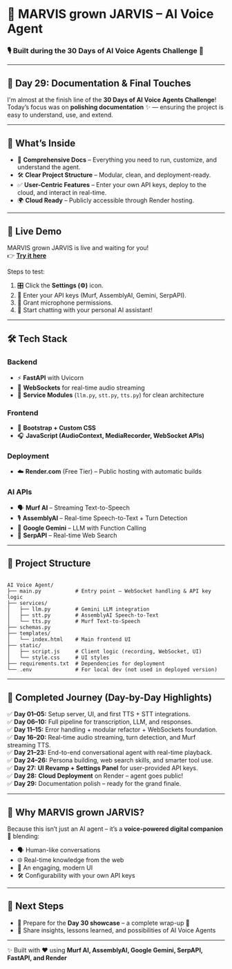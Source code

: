 # 🤖 MARVIS grown JARVIS – AI Voice Agent  
### 🎙️ Built during the 30 Days of AI Voice Agents Challenge 🚀  

---

## 📅 Day 29: Documentation & Final Touches  
I'm almost at the finish line of the **30 Days of AI Voice Agents Challenge**!  
Today’s focus was on **polishing documentation** ✨ — ensuring the project is easy to understand, use, and extend.  

---

## 🧠 What’s Inside
- 📖 **Comprehensive Docs** – Everything you need to run, customize, and understand the agent.  
- 🛠 **Clear Project Structure** – Modular, clean, and deployment-ready.  
- ✅ **User-Centric Features** – Enter your own API keys, deploy to the cloud, and interact in real-time.  
- 🌍 **Cloud Ready** – Publicly accessible through Render hosting.  

---

## 🚀 Live Demo  
MARVIS grown JARVIS is live and waiting for you!  
👉 [**Try it here**](https://three0-days-murf-ai-challenge-2.onrender.com/)  

Steps to test:  
1. 🎛 Click the **Settings (⚙️)** icon.  
2. 🔑 Enter your API keys (Murf, AssemblyAI, Gemini, SerpAPI).  
3. 🎤 Grant microphone permissions.  
4. 💬 Start chatting with your personal AI assistant!  

---

## 🛠 Tech Stack  

### Backend  
- ⚡ **FastAPI** with Uvicorn  
- 🔌 **WebSockets** for real-time audio streaming  
- 🧩 **Service Modules** (`llm.py`, `stt.py`, `tts.py`) for clean architecture  

### Frontend  
- 🎨 **Bootstrap + Custom CSS**  
- 🎧 **JavaScript (AudioContext, MediaRecorder, WebSocket APIs)**  

### Deployment  
- ☁️ **Render.com** (Free Tier) – Public hosting with automatic builds  

### AI APIs  
- 🗣️ **Murf AI** – Streaming Text-to-Speech  
- 🎙️ **AssemblyAI** – Real-time Speech-to-Text + Turn Detection  
- 🧠 **Google Gemini** – LLM with Function Calling  
- 🔎 **SerpAPI** – Real-time Web Search  

---

## 📂 Project Structure  

```

AI Voice Agent/
├── main.py           # Entry point – WebSocket handling & API key logic
├── services/
│   ├── llm.py        # Gemini LLM integration
│   ├── stt.py        # AssemblyAI Speech-to-Text
│   └── tts.py        # Murf Text-to-Speech
├── schemas.py
├── templates/
│   └── index.html    # Main frontend UI
├── static/
│   ├── script.js     # Client logic (recording, WebSocket, UI)
│   └── style.css     # UI styles
├── requirements.txt  # Dependencies for deployment
└── .env              # For local dev (not used in deployed version)

```

---

## 📆 Completed Journey (Day-by-Day Highlights)  

✅ **Day 01–05:** Setup server, UI, and first TTS + STT integrations.  
✅ **Day 06–10:** Full pipeline for transcription, LLM, and responses.  
✅ **Day 11–15:** Error handling + modular refactor + WebSockets foundation.  
✅ **Day 16–20:** Real-time audio streaming, turn detection, and Murf streaming TTS.  
✅ **Day 21–23:** End-to-end conversational agent with real-time playback.  
✅ **Day 24–26:** Persona building, web search skills, and smarter tool use.  
✅ **Day 27:** **UI Revamp + Settings Panel** for user-provided API keys.  
✅ **Day 28:** **Cloud Deployment** on Render – agent goes public!  
✅ **Day 29:** Documentation polish – ready for the grand finale.  

---

## 🎯 Why MARVIS grown JARVIS?  
Because this isn’t just an AI agent – it’s a **voice-powered digital companion** 🦾 blending:  
- 🗣️ Human-like conversations  
- 🌐 Real-time knowledge from the web  
- 🎨 An engaging, modern UI  
- 🛠️ Configurability with your own API keys  

---

## 🌟 Next Steps  
- 📝 Prepare for the **Day 30 showcase** – a complete wrap-up 🎉  
- 📢 Share insights, lessons learned, and possibilities of AI Voice Agents  

---

✨ Built with ❤️ using **Murf AI, AssemblyAI, Google Gemini, SerpAPI, FastAPI, and Render**  



